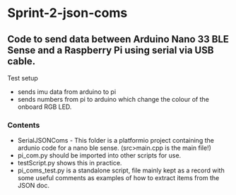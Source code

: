 # Sprint-2-json-coms
## Code to send data between Arduino Nano 33 BLE Sense and a Raspberry Pi using serial via USB cable.

Test setup 
- sends imu data from arduino to pi 
- sends numbers from pi to arduino which change the colour of the onboard RGB LED. 

### Contents
- SerialJSONComs - This folder is a platformio project containing the ardunio code for a nano ble sense. (src>main.cpp is the main file!)
- pi_com.py should be imported into other scripts for use.
- testScript.py shows this in practice. 
- pi_coms_test.py is a standalone script, file mainly kept as a record with some useful comments as examples of how to extract items from the JSON doc.

